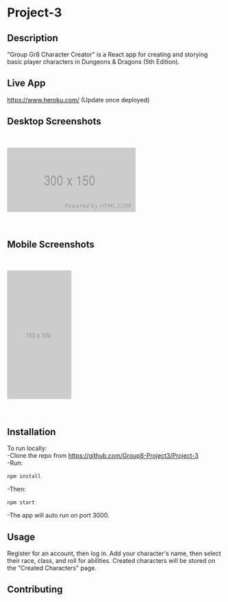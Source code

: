 # Project-3

## Description

"Group Gr8 Character Creator" is a React app for creating and storying basic player characters in Dungeons & Dragons (5th Edition).

## Live App

https://www.heroku.com/ (Update once deployed)

## Desktop Screenshots
<br>

![alt_text](./client/src/assets/images/Desktop.png)

<br>

## Mobile Screenshots
<br>

![alt_text](./client/src/assets/images/Mobile.png)

<br>

## Installation

To run locally: <br>
-Clone the repo from https://github.com/Group8-Project3/Project-3 <br>
-Run:
```
npm install
```
-Then:
```
npm start
```
-The app will auto run on port 3000.

## Usage

Register for an account, then log in. Add your character's name, then select their race, class, and roll for abilities. Created characters will be stored on the "Created Characters" page.

## Contributing

